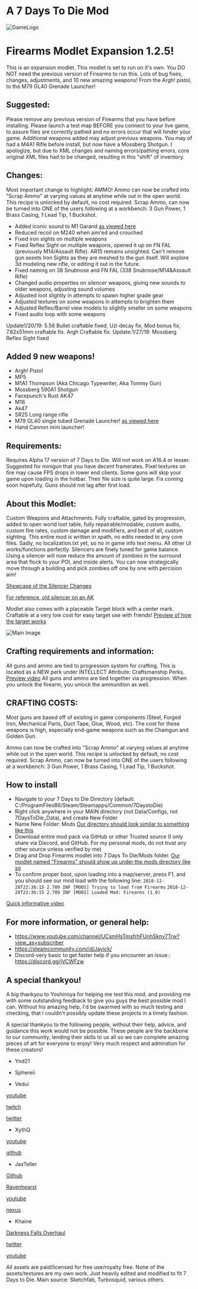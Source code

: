 # A 7 Days To Die Mod

![GameLogo](https://gamepedia.cursecdn.com/7daystodie_gamepedia/thumb/1/1f/OfficalWiki.png/600px-OfficalWiki.png?version=53cf53a4d2849bbdabf215f58b3b43ef)

# Firearms Modlet Expansion 1.2.5!
This is an expansion modlet. This modlet is set to run on it's own. You DO NOT need the previous version of Firearms to run this. Lots of bug fixes, changes, adjustments, and 10 new amazing weapons! From the Argh! pistol, to the M79 GL40 Grenade Launcher!

## Suggested:
Please remove any previous version of Firearms that you have before installing. Please launch a test map BEFORE you connect to your live game, to assure files are correctly pathed and no errors occur that will hinder your game. Additional weapons added may adjust previous weapons. You may of had a M4A1 Rifle before install, but now have a Mossberg Shotgun. I apologize, but due to XML changes and naming errors/pathing errors, core original XML files had to be changed, resulting in this "shift" of inventory.

## Changes:
Most important change to highlight: AMMO! Ammo can now be crafted into "Scrap Ammo" at varying values at anytime while out in the open world. This recipe is unlocked by default, no cost required. Scrap Ammo, can now be turned into ONE of the users following at a workbench: 3 Gun Power, 1 Brass Casing, 1 Lead Tip, 1 Buckshot.
- Added iconic sound to M1 Garand [as viewed here](https://www.youtube.com/watch?v=7OuGYUZjnMA)
- Reduced recoil on M240 when aim'ed and crouched
- Fixed iron sights on multiple weapons
- Fixed Reflex Sight on multiple weapons, opened it up on FN FAL (previously M14/Assault Rifle). AR15 remains unsighted. Can't remove gun assets Iron Sights as they are meshed to the gun itself. Will explore 3d modeling new rifle, or editing it out in the future.
- Fixed naming on 38 Snubnose and FN FAL (338 Snubnose/M14&Assault Rifle)
- Changed audio properties on silencer weapons, giving new sounds to older weapons, adjusting sound volumes
- Adjusted loot slightly in attempts to spawn higher grade gear
- Adjusted textures on some weapons in attempts to brighten them
- Adjusted Reflex/Barrel view models to slightly smaller on some weapons
- Fixed audio loop with some weapons

 Update1/20/19: 5.56 Bullet craftable fixed, Uzi decay fix, Mod bonus fix, 7.62x51mm craftable fix. Argh Craftable fix.
 Update:1/27/19: Mossberg Reflex Sight fixed

## Added 9 new weapons!
 - Argh! Pistol
 - MP5
 - M1A1 Thompson (Aka Chicago Typewriter, Aka Tommy Gun)
 - Mossberg 590A1 Shotgun
 - Facepunch's Rust AK47
 - M16
 - Ak47
 - SR25 Long range rifle
 - M79 GL40 single tubed Grenade Launcher! [as viewed here](https://www.youtube.com/watch?v=Zb9CO_siVN8)
 - Hand Cannon mini launcher!

## Requirements:
Requires Alpha 17 version of 7 Days to Die. Will not work on A16.4 or lesser.
Suggested for minigun that you have decent framerates. Pixel textures on fire may cause FPS drops in lower end clients.
Some guns will skip your game upon loading in the hotbar. Their file size is quite large. Fix coming soon hopefully. Guns should not lag after first load.

## About this Modlet:
Custom Weapons and Attachments.
Fully craftable, gated by progression, added to open world loot table, fully repairable/modable, custom audio, custom fire rates, custom damage and modifiers, and best of all, custom sighting.
This entire mod is written in xpath, no edits needed to any core files. Sadly, no localization.txt yet, so no in game info text menu. All other UI works/functions perfectly.
Silencers are finely tuned for game balance. Using a silencer will now reduce the amount of zombies in the surround area that flock to your POI, and inside alerts. You can now strategically move through a building and pick zombies off one by one with percision aim!

[Showcase of the Silencer Changes](https://youtu.be/aWac7jp1qVE)

[For reference, old silencer on an AK](https://youtu.be/aWac7jp1qVE)

Modlet also comes with a placeable Target block with a center mark. Craftable at a very low cost for easy target use with friends! [Preview of how the target works](https://www.youtube.com/watch?v=YNcjQHJT3hE)

![Main Image](https://i.imgur.com/45WU166.png)

## Crafting requirements and information:
All guns and ammo are tied to progression system for crafting. This is located as a NEW perk under INTELLECT Attribute: Craftsmanship Perks. [Preview video](https://www.youtube.com/watch?v=Ca4bFOUGNZs)
All guns and ammo are tied together via progression. When you unlock the firearm, you unlock the ammunition as well.


## CRAFTING COSTS:
Most guns are based off of existing in game components (Steel, Forged Iron, Mechanical Parts, Duct Tape, Glue, Wood, etc). The cost for these weapons is high, especially end-game weapons such as the Chaingun and Golden Gun.

Ammo can now be crafted into "Scrap Ammo" at varying values at anytime while out in the open world. This recipe is unlocked by default, no cost required. Scrap Ammo, can now be turned into ONE of the users following at a workbench: 3 Gun Power, 1 Brass Casing, 1 Lead Tip, 1 Buckshot.

## How to install
- Navigate to your 7 Days to Die Directory (default: C:/ProgramFiles86/Steam/Steamapps/Common/7DaystoDie)
- Right click anywhere in your MAIN directory (not Data/Configs, not 7DaysToDie_Data), and create New Folder 
- Name New Folder: Mods [Our directory should look similar to something like this](https://imgur.com/a/pm5sJKc)
- Download entire mod pack via GitHub or other Trusted source (I only share via Discord, and GitHub. For my personal mods, do not trust any other source unless verified by me)
- Drag and Drop Firearms modlet into 7 Days To Die/Mods folder. [Our modlet named "Firearms" should show up under the mods directory like so](https://imgur.com/a/YtYmNW3)
- To confirm proper boot, upon loading into a map/server, press F1, and you should see our mod load with the following line: 
`2018-12-28T22:36:15 2.709 INF [MODS] Trying to load from Firearms`
`2018-12-28T22:36:15 2.709 INF [MODS] Loaded Mod: Firearms (1.0)`


[Quick informative video](https://youtu.be/blY9ZCEwqLc)




## For more information, or general help:
- https://www.youtube.com/channel/UCsmHsTmsfrhFUnhSknv7Trw?view_as=subscriber
- https://steamcommunity.com/id/Jayick/
- Discord-very basic to get faster help if you encounter an issue.: https://discord.gg/jVCWFzw

## A special thankyou!
A big thankyou to Yoshinoya for helping me test this mod, and providing me with some outstanding feedback to give you guys the best possible mod I can. Without his amazing help, I'd be swarmed with so much testing and checking, that I couldn't possibly update these projects in a timely fashion.

A special thankyou to the following people, without their help, advice, and guidance this work would not be possible. These people are the backbone to our community, lending their skills to us all so we can complete amazing pieces of art for everyone to enjoy! Very much respect and admiration for these creators!
- Ynd21

- Sphereii

- Vedui

[youtube](https://www.youtube.com/channel/UC9DgwaUiqcNO9oUuiFQMh6w)

[twitch](https://www.twitch.tv/Vedui42)

[twitter](https://twitter.com/Vedui42)

- XythQ 

[youtube](https://www.youtube.com/channel/UCUAR3Bc_Z97lyT4zeI3-dcg) 

[github](https://github.com/7D2D)

- JaxTeller

[Github](https://github.com/JaxTeller718/JaxModlets)

[Ravenhearst](https://ravenhearst.enjin.com/)

[youtube](https://www.youtube.com/channel/UCNVr9JmOGFpD4RCu4vUZfog/featured?view_as=subscriber)

[nexus](https://www.nexusmods.com/users/48679478)

- Khaine 

[Darkness Falls Overhaul](
https://7daystodie.com/forums/showthread.php?80827-Darkness-Falls-They-mostly-come-out-at-night%2Fpage84)

[twitter](https://twitter.com/KhainesKorner)

[youtube](https://www.youtube.com/channel/UC3yu4ucbt_3_KJAki5jncBg)


All assets are paid/licensed for free use/royalty free. None of the assets/textures are my own work. Just heavily edited and modified to fit 7 Days to Die. Main source: Sketchfab, Turbosquid, various others.
